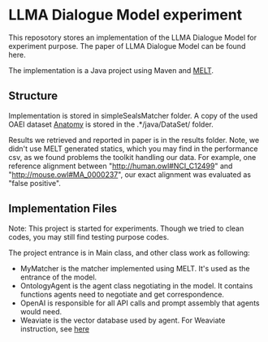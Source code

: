 # LLMA Dialogue Model experiment

This reposotory stores an implementation of the LLMA Dialogue Model for experiment purpose. The paper of LLMA Dialogue Model can be found here.

The implementation is a Java project using Maven and [MELT](https://dwslab.github.io/melt/).

## Structure
Implementation is stored in simpleSealsMatcher folder. A copy of the used OAEI dataset [Anatomy](http://oaei.ontologymatching.org/2023/anatomy/index.html) is stored in the .*/java/DataSet/ folder.

Results we retrieved and reported in paper is in the results folder. Note, we didn't use MELT generated statics, which you may find in the performance csv, as we found problems the toolkit handling our data. For example, one reference alignment between "http://human.owl#NCI_C12499" and "http://mouse.owl#MA_0000237", our exact alignment was evaluated as "false positive".

## Implementation Files
Note: This project is started for experiments. Though we tried to clean codes, you may still find testing purpose codes.

The project entrance is in Main class, and other class work as following:
* MyMatcher is the matcher implemented using MELT. It's used as the entrance of the model.
* OntologyAgent is the agent class negotiating in the model. It contains functions agents need to negotiate and get correspondence.
* OpenAI is responsible for all API calls and prompt assembly that agents would need.
* Weaviate is the vector database used by agent. For Weaviate instruction, see [here](./simpleSealsMatcher/Weaviate/readme.md)